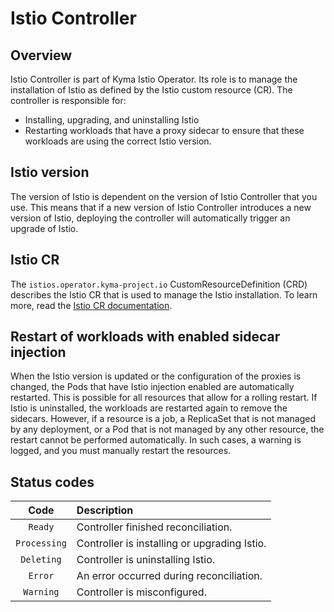 # Istio Controller

## Overview

Istio Controller is part of Kyma Istio Operator. Its role is to manage the installation of Istio as defined by the Istio custom resource (CR). The controller is responsible for:
- Installing, upgrading, and uninstalling Istio
- Restarting workloads that have a proxy sidecar to ensure that these workloads are using the correct Istio version.

## Istio version

The version of Istio is dependent on the version of Istio Controller that you use. This means that if a new version of Istio Controller introduces a new version of Istio, deploying the controller will automatically trigger an upgrade of Istio.

## Istio CR

The `istios.operator.kyma-project.io` CustomResourceDefinition (CRD) describes the Istio CR that is used to manage the Istio installation. To learn more, read the [Istio CR documentation](../04-technical-reference/04-10-istio-custom-resource.md).

## Restart of workloads with enabled sidecar injection

When the Istio version is updated or the configuration of the proxies is changed, the Pods that have Istio injection enabled are automatically restarted. This is possible for all resources that allow for a rolling restart. If Istio is uninstalled, the workloads are restarted again to remove the sidecars.
However, if a resource is a job, a ReplicaSet that is not managed by any deployment, or a Pod that is not managed by any other resource, the restart cannot be performed automatically. In such cases, a warning is logged, and you must manually restart the resources.

## Status codes

|     Code     | Description                                  |
|:------------:|:---------------------------------------------|
|   `Ready`    | Controller finished reconciliation.          |
| `Processing` | Controller is installing or upgrading Istio. |
|  `Deleting`  | Controller is uninstalling Istio.            |
|   `Error`    | An error occurred during reconciliation.     |
|  `Warning`   | Controller is misconfigured.                 |
